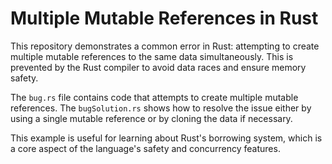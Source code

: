 # Multiple Mutable References in Rust
This repository demonstrates a common error in Rust: attempting to create multiple mutable references to the same data simultaneously.  This is prevented by the Rust compiler to avoid data races and ensure memory safety.

The `bug.rs` file contains code that attempts to create multiple mutable references.  The `bugSolution.rs` shows how to resolve the issue either by using a single mutable reference or by cloning the data if necessary. 

This example is useful for learning about Rust's borrowing system, which is a core aspect of the language's safety and concurrency features.